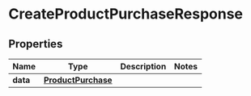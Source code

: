 

# CreateProductPurchaseResponse


## Properties

Name | Type | Description | Notes
------------ | ------------- | ------------- | -------------
**data** | [**ProductPurchase**](ProductPurchase.md) |  | 



